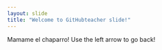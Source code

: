 ```yaml
---
layout: slide
title: "Welcome to GitHubteacher slide!"
---
```

Mamame el chaparro!
Use the left arrow to go back!